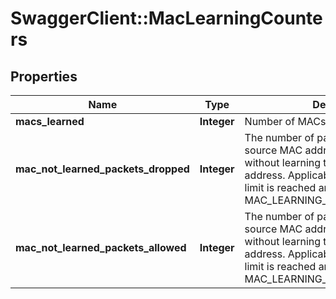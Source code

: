 # SwaggerClient::MacLearningCounters

## Properties
Name | Type | Description | Notes
------------ | ------------- | ------------- | -------------
**macs_learned** | **Integer** | Number of MACs learned | [optional] 
**mac_not_learned_packets_dropped** | **Integer** | The number of packets with unknown source MAC address that are dropped without learning the source MAC address. Applicable only when the MAC limit is reached and MAC Limit policy is MAC_LEARNING_LIMIT_POLICY_DROP. | [optional] 
**mac_not_learned_packets_allowed** | **Integer** | The number of packets with unknown source MAC address that are dispatched without learning the source MAC address. Applicable only when the MAC limit is reached and MAC Limit policy is MAC_LEARNING_LIMIT_POLICY_ALLOW. | [optional] 


